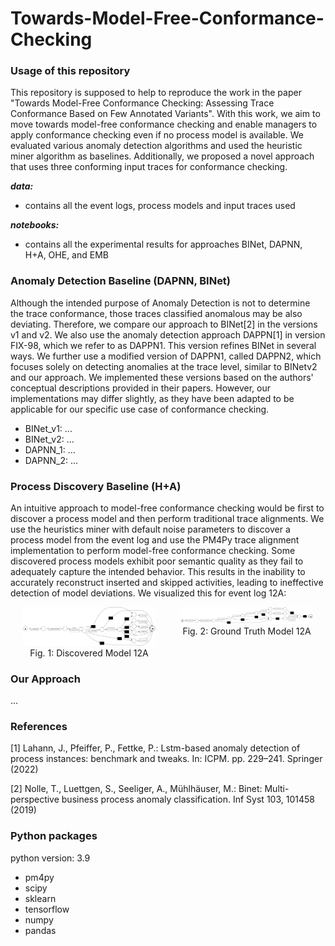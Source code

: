 # Towards-Model-Free-Conformance-Checking

### Usage of this repository
This repository is supposed to help to reproduce the work in the paper "Towards Model-Free Conformance Checking: Assessing Trace Conformance Based on Few Annotated Variants". With
this work, we aim to move towards model-free conformance checking and enable managers to apply conformance checking even if no process model is available. We evaluated various anomaly detection algorithms and used the heuristic miner algorithm as baselines. Additionally, we proposed a novel approach that uses three conforming input traces for conformance checking.

_**data:**_
- contains all the event logs, process models and input traces used

_**notebooks:**_
- contains all the experimental results for approaches BINet, DAPNN, H+A, OHE, and EMB


### Anomaly Detection Baseline (DAPNN, BINet)
Although the intended purpose of Anomaly Detection is not to determine the trace conformance, those traces classified anomalous may be also deviating. Therefore, we compare our approach to BINet[2] in the versions v1 and v2. We also use the anomaly detection approach DAPPN[1] in version FIX-98, which we refer to as DAPPN1. This version refines BINet in several ways. We further use a modified version of DAPPN1, called DAPPN2, which focuses solely on detecting anomalies at the trace level, similar to BINetv2 and our approach. We implemented these versions based on the authors' conceptual descriptions provided in their papers. However, our implementations may differ slightly, as they have been adapted to be applicable for our specific use case of conformance checking.
- BINet_v1: ...
- BINet_v2: ...
- DAPNN_1: ...
- DAPNN_2: ...



### Process Discovery Baseline (H+A)
An intuitive approach to model-free conformance checking would be first to discover a process model and then perform traditional trace alignments. We use the heuristics miner with default noise parameters to discover a process model from the event log and use the PM4Py trace alignment implementation to perform model-free conformance checking. Some discovered process models exhibit poor semantic quality as they fail to adequately capture the intended behavior. This results in the inability to accurately reconstruct inserted and skipped activities, leading to ineffective detection of model deviations. We visualized this for event log 12A:

<div style="display: flex; justify-content: center; align-items: flex-start;">
  <div style="text-align: center; margin: 0 20px;">
    <img src="images/12A_discovered_model.png" alt="Discovered Model" style="width: 900px; height: auto;"/>
    <div>Fig. 1: Discovered Model 12A</div>
  </div>
  <div style="text-align: center; margin: 0 20px;">
    <img src="images/12A_ground_truth_model.png" alt="Ground Truth Model" style="width: 900px; height: auto;"/>
    <div>Fig. 2: Ground Truth Model 12A</div>
  </div>
</div>

### Our Approach
...


### References
[1] Lahann, J., Pfeiffer, P., Fettke, P.: Lstm-based anomaly detection of process instances: benchmark and tweaks. In: ICPM. pp. 229–241. Springer (2022)

[2] Nolle, T., Luettgen, S., Seeliger, A., Mühlhäuser, M.: Binet: Multi-perspective business process anomaly classification. Inf Syst 103, 101458 (2019)

### Python packages
python version:	3.9
- pm4py
- scipy
- sklearn
- tensorflow
- numpy
- pandas

